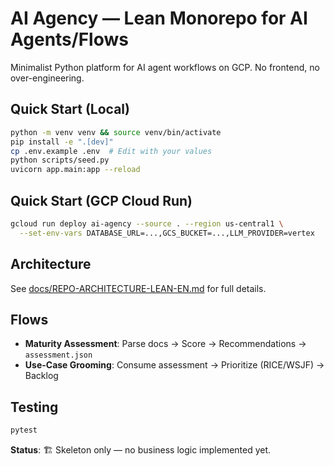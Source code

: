 # AI Agency — Lean Monorepo for AI Agents/Flows

Minimalist Python platform for AI agent workflows on GCP. No frontend, no over-engineering.

## Quick Start (Local)
```bash
python -m venv venv && source venv/bin/activate
pip install -e ".[dev]"
cp .env.example .env  # Edit with your values
python scripts/seed.py
uvicorn app.main:app --reload
```

## Quick Start (GCP Cloud Run)
```bash
gcloud run deploy ai-agency --source . --region us-central1 \
  --set-env-vars DATABASE_URL=...,GCS_BUCKET=...,LLM_PROVIDER=vertex
```

## Architecture
See [docs/REPO-ARCHITECTURE-LEAN-EN.md](docs/REPO-ARCHITECTURE-LEAN-EN.md) for full details.

## Flows
- **Maturity Assessment**: Parse docs → Score → Recommendations → `assessment.json`
- **Use-Case Grooming**: Consume assessment → Prioritize (RICE/WSJF) → Backlog

## Testing
```bash
pytest
```

**Status**: 🏗️ Skeleton only — no business logic implemented yet.
